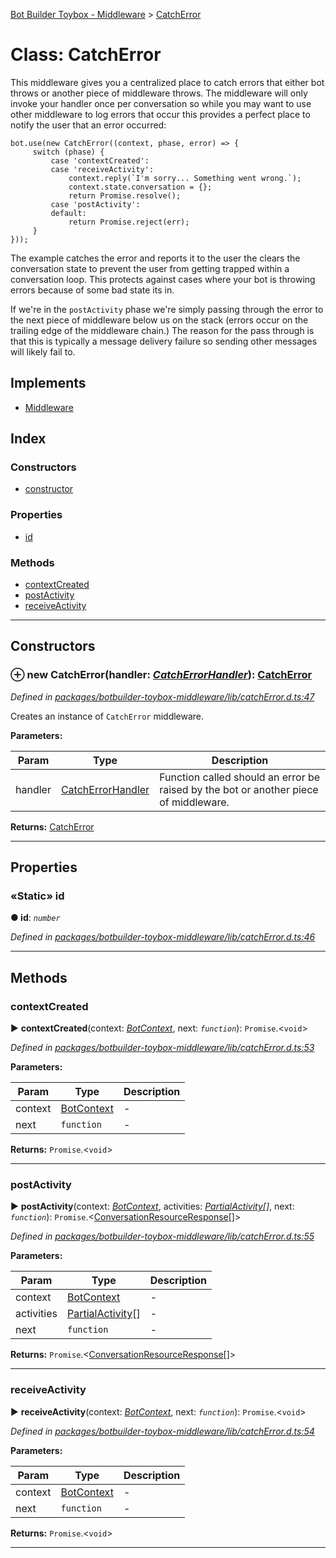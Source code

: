 [Bot Builder Toybox - Middleware](../README.md) > [CatchError](../classes/botbuilder_toybox_middleware.catcherror.md)



# Class: CatchError


This middleware gives you a centralized place to catch errors that either bot throws or another piece of middleware throws. The middleware will only invoke your handler once per conversation so while you may want to use other middleware to log errors that occur this provides a perfect place to notify the user that an error occurred:

    bot.use(new CatchError((context, phase, error) => {
         switch (phase) {
             case 'contextCreated':
             case 'receiveActivity':
                 context.reply(`I'm sorry... Something went wrong.`);
                 context.state.conversation = {};
                 return Promise.resolve();
             case 'postActivity':
             default:
                 return Promise.reject(err);
         }
    }));

The example catches the error and reports it to the user the clears the conversation state to prevent the user from getting trapped within a conversation loop. This protects against cases where your bot is throwing errors because of some bad state its in.

If we're in the `postActivity` phase we're simply passing through the error to the next piece of middleware below us on the stack (errors occur on the trailing edge of the middleware chain.) The reason for the pass through is that this is typically a message delivery failure so sending other messages will likely fail to.

## Implements

* [Middleware]()

## Index

### Constructors

* [constructor](botbuilder_toybox_middleware.catcherror.md#constructor)


### Properties

* [id](botbuilder_toybox_middleware.catcherror.md#id)


### Methods

* [contextCreated](botbuilder_toybox_middleware.catcherror.md#contextcreated)
* [postActivity](botbuilder_toybox_middleware.catcherror.md#postactivity)
* [receiveActivity](botbuilder_toybox_middleware.catcherror.md#receiveactivity)



---
## Constructors
<a id="constructor"></a>


### ⊕ **new CatchError**(handler: *[CatchErrorHandler](../#catcherrorhandler)*): [CatchError](botbuilder_toybox_middleware.catcherror.md)


*Defined in [packages/botbuilder-toybox-middleware/lib/catchError.d.ts:47](https://github.com/Stevenic/botbuilder-toybox/blob/12f3395/packages/botbuilder-toybox-middleware/lib/catchError.d.ts#L47)*



Creates an instance of `CatchError` middleware.


**Parameters:**

| Param | Type | Description |
| ------ | ------ | ------ |
| handler | [CatchErrorHandler](../#catcherrorhandler)   |  Function called should an error be raised by the bot or another piece of middleware. |





**Returns:** [CatchError](botbuilder_toybox_middleware.catcherror.md)

---


## Properties
<a id="id"></a>

### «Static» id

**●  id**:  *`number`* 

*Defined in [packages/botbuilder-toybox-middleware/lib/catchError.d.ts:46](https://github.com/Stevenic/botbuilder-toybox/blob/12f3395/packages/botbuilder-toybox-middleware/lib/catchError.d.ts#L46)*





___


## Methods
<a id="contextcreated"></a>

###  contextCreated

► **contextCreated**(context: *[BotContext]()*, next: *`function`*): `Promise`.<`void`>



*Defined in [packages/botbuilder-toybox-middleware/lib/catchError.d.ts:53](https://github.com/Stevenic/botbuilder-toybox/blob/12f3395/packages/botbuilder-toybox-middleware/lib/catchError.d.ts#L53)*



**Parameters:**

| Param | Type | Description |
| ------ | ------ | ------ |
| context | [BotContext]()   |  - |
| next | `function`   |  - |





**Returns:** `Promise`.<`void`>





___

<a id="postactivity"></a>

###  postActivity

► **postActivity**(context: *[BotContext]()*, activities: *[Partial]()[Activity]()[]*, next: *`function`*): `Promise`.<[ConversationResourceResponse]()[]>



*Defined in [packages/botbuilder-toybox-middleware/lib/catchError.d.ts:55](https://github.com/Stevenic/botbuilder-toybox/blob/12f3395/packages/botbuilder-toybox-middleware/lib/catchError.d.ts#L55)*



**Parameters:**

| Param | Type | Description |
| ------ | ------ | ------ |
| context | [BotContext]()   |  - |
| activities | [Partial]()[Activity]()[]   |  - |
| next | `function`   |  - |





**Returns:** `Promise`.<[ConversationResourceResponse]()[]>





___

<a id="receiveactivity"></a>

###  receiveActivity

► **receiveActivity**(context: *[BotContext]()*, next: *`function`*): `Promise`.<`void`>



*Defined in [packages/botbuilder-toybox-middleware/lib/catchError.d.ts:54](https://github.com/Stevenic/botbuilder-toybox/blob/12f3395/packages/botbuilder-toybox-middleware/lib/catchError.d.ts#L54)*



**Parameters:**

| Param | Type | Description |
| ------ | ------ | ------ |
| context | [BotContext]()   |  - |
| next | `function`   |  - |





**Returns:** `Promise`.<`void`>





___


